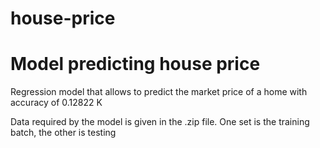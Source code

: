# house-price

# Model predicting house price

Regression model that allows to predict the market price of a home with accuracy of 0.12822 K

Data required by the model is given in the .zip file. One set is the training batch, the other is testing

